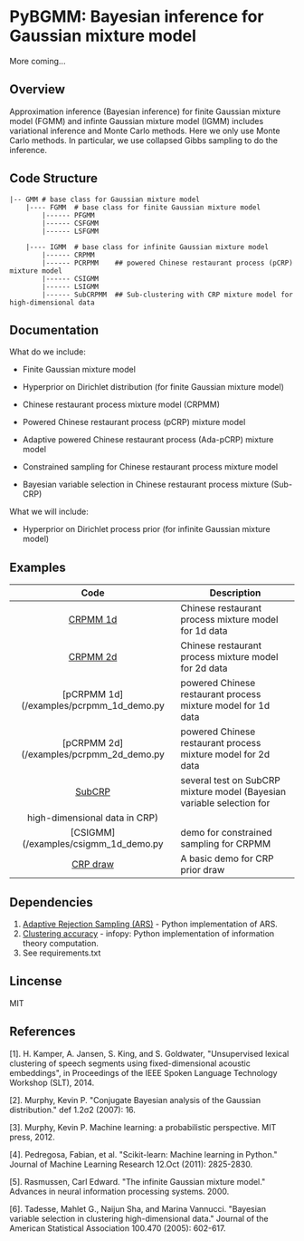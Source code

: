 # PyBGMM: Bayesian inference for Gaussian mixture model

More coming...

## Overview
Approximation inference (Bayesian inference) for finite Gaussian mixture model (FGMM) and infinte Gaussian mixture 
model (IGMM) includes variational inference and Monte Carlo methods. Here we only use Monte Carlo methods. In 
particular, we use collapsed Gibbs sampling to do the inference.

## Code Structure

```
|-- GMM # base class for Gaussian mixture model
    |---- FGMM  # base class for finite Gaussian mixture model
        |------ PFGMM
        |------ CSFGMM
        |------ LSFGMM

    |---- IGMM  # base class for infinite Gaussian mixture model
        |------ CRPMM
        |------ PCRPMM    ## powered Chinese restaurant process (pCRP) mixture model
        |------ CSIGMM
        |------ LSIGMM
        |------ SubCRPMM  ## Sub-clustering with CRP mixture model for high-dimensional data
```

## Documentation

What do we include:

- Finite Gaussian mixture model

- Hyperprior on Dirichlet distribution (for finite Gaussian mixture model)

- Chinese restaurant process mixture model (CRPMM)

- Powered Chinese restaurant process (pCRP) mixture model

- Adaptive powered Chinese restaurant process (Ada-pCRP) mixture model

- Constrained sampling for Chinese restaurant process mixture model

- Bayesian variable selection in Chinese restaurant process mixture (Sub-CRP)

What we will include:

- Hyperprior on Dirichlet process prior (for infinite Gaussian mixture model)

## Examples


| Code | Description |
|:-------:| ----------- |
| [CRPMM 1d](/examples/crpmm_1d_demo.py) | Chinese restaurant process mixture model for 1d data |
| [CRPMM 2d](/examples/crpmm_1d_demo.py) | Chinese restaurant process mixture model for 2d data |
| [pCRPMM 1d](/examples/pcrpmm_1d_demo.py | powered Chinese restaurant process mixture model for 1d data |
| [pCRPMM 2d](/examples/pcrpmm_2d_demo.py | powered Chinese restaurant process mixture model for 2d data |
| [SubCRP](/examples/subcrp_demo.py) | several test on SubCRP mixture model (Bayesian variable selection for
high-dimensional data in CRP) |
| [CSIGMM](/examples/csigmm_1d_demo.py | demo for constrained sampling for CRPMM |
| [CRP draw](/examples/crp_draw.py) | A basic demo for CRP prior draw |

## Dependencies
1. [Adaptive Rejection Sampling (ARS)](https://github.com/junlulocky/ARS-MCMC) - Python implementation of ARS.
1. [Clustering accuracy](https://github.com/junlulocky/infopy) - infopy: Python implementation of information theory 
computation.
1. See requirements.txt

## Lincense
MIT

## References
[1]. H. Kamper, A. Jansen, S. King, and S. Goldwater, "Unsupervised lexical clustering of speech segments using 
fixed-dimensional acoustic embeddings", in Proceedings of the IEEE Spoken Language Technology Workshop (SLT), 2014.

[2]. Murphy, Kevin P. "Conjugate Bayesian analysis of the Gaussian distribution." def 1.2σ2 (2007): 16.

[3]. Murphy, Kevin P. Machine learning: a probabilistic perspective. MIT press, 2012.

[4]. Pedregosa, Fabian, et al. "Scikit-learn: Machine learning in Python." Journal of Machine Learning Research 12.Oct
 (2011): 2825-2830.
 
[5]. Rasmussen, Carl Edward. "The infinite Gaussian mixture model." Advances in neural information processing systems. 2000.

[6]. Tadesse, Mahlet G., Naijun Sha, and Marina Vannucci. "Bayesian variable selection in clustering high-dimensional data." Journal of the American Statistical Association 100.470 (2005): 602-617.